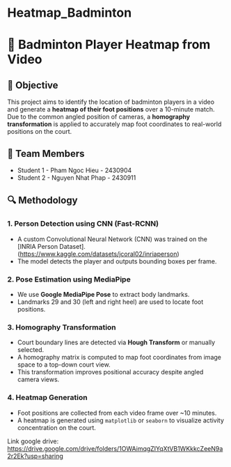 # Heatmap_Badminton

# 🏸 Badminton Player Heatmap from Video

## 📌 Objective
This project aims to identify the location of badminton players in a video and generate a **heatmap of their foot positions** over a 10-minute match. Due to the common angled position of cameras, a **homography transformation** is applied to accurately map foot coordinates to real-world positions on the court.

## 👥 Team Members
- Student 1 - Pham Ngoc Hieu - 2430904
- Student 2 - Nguyen Nhat Phap - 2430911

## 🔍 Methodology

### 1. Person Detection using CNN (Fast-RCNN)
- A custom Convolutional Neural Network (CNN) was trained on the [INRIA Person Dataset]. (https://www.kaggle.com/datasets/jcoral02/inriaperson)
- The model detects the player and outputs bounding boxes per frame.

### 2. Pose Estimation using MediaPipe
- We use **Google MediaPipe Pose** to extract body landmarks.
- Landmarks 29 and 30 (left and right heel) are used to locate foot positions.

### 3. Homography Transformation
- Court boundary lines are detected via **Hough Transform** or manually selected.
- A homography matrix is computed to map foot coordinates from image space to a top-down court view.
- This transformation improves positional accuracy despite angled camera views.

### 4. Heatmap Generation
- Foot positions are collected from each video frame over ~10 minutes.
- A heatmap is generated using `matplotlib` or `seaborn` to visualize activity concentration on the court.

Link google drive: https://drive.google.com/drive/folders/1OWAimqgZIYqXtVB1WKkkcZeeN9a2r2Ek?usp=sharing


